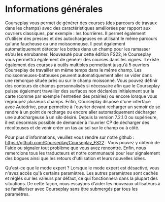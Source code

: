 # Informations générales


Courseplay vous permet de générer des courses (des parcours de travaux dans les champs) avec des caractéristiques améliorées par rapport aux ouvriers classiques, par exemple : les fourrières.
Il permet également d'utiliser des presses et des autochargeuses en utilisant le même parcours qu'une faucheuse ou une moissonneuse. Il peut également automatiquement détecter les bottes dans un champ pour les ramasser et/ou les enrubanner.
Nouveauté pour cette édition FS22, le Courseplay vous permettra également de générer des courses dans les vignes.
Il existe également des courses à outils multiples permettant jusqu'à 5 ouvriers Courseplay de travailler en même temps dans le même champ.
Les moissonneuses-batteuses peuvent automatiquement aller se vider dans une remorque située près ou sur le champ moissonné.
Vous pouvez définir des contours de champs personnalisés si nécessaire afin que le Courseplay puisse également travailler des surfaces non déclarées initialement sur la carte (comme par exemple l'entretien des prairies) ou encore lorsque vous regroupez plusieurs champs.
Enfin, Courseplay dispose d'une interface avec Autodrive, pour permettre à l'ouvrier devant recharger un semoir de se rendre à un point de recharge ou encore aller automatiquement décharger une autochargeuse à un silo désiré.
Depuis la version 7.2.1.0 ou supérieure, il est désormais possible de demander à l'ouvrier CP de décharger des récolteuses et de venir créer un tas au sol sur le champ ou à côté.

Pour plus d'informations, veuillez vous rendre sur notre github : https://github.com/Courseplay/Courseplay_FS22 .
Vous pouvez y obtenir de l'aide ou signaler tout problème que vous avez rencontré.
Enfin, nous remercions tous les traducteurs et notre communauté pour leur signalement des bogues ainsi que les retours d'utilisation et leurs nouvelles idées.

Qu'est-ce que le mode expert ?
Lorsque le mode expert est désactivé, vous n'avez accès qu'à certains paramètres.
Les autres paramètres sont cachés et réglés sur les valeurs par défaut, ce qui fonctionnera dans la plupart des situations.
De cette façon, nous essayons d'aider les nouveaux utilisateurs à se familiariser avec Courseplay sans être submergés par tous les paramètres.


